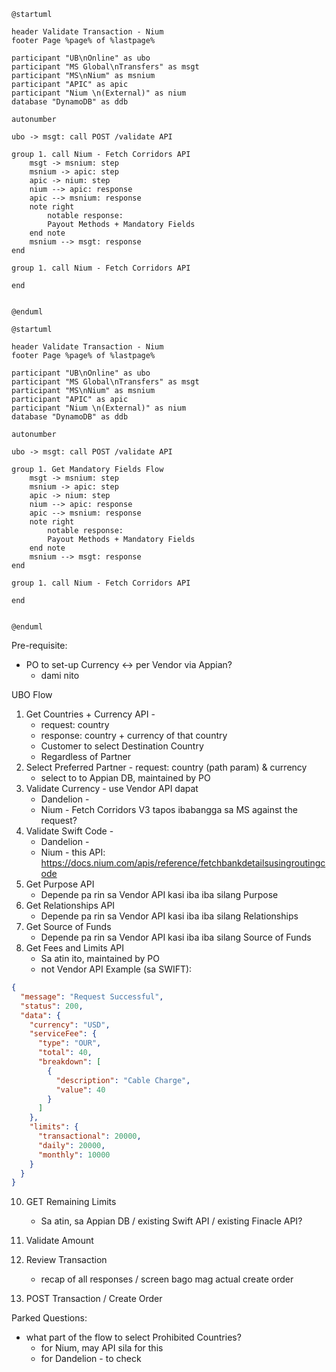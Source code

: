 ```puml
@startuml  

header Validate Transaction - Nium
footer Page %page% of %lastpage%
  
participant "UB\nOnline" as ubo
participant "MS Global\nTransfers" as msgt
participant "MS\nNium" as msnium
participant "APIC" as apic
participant "Nium \n(External)" as nium
database "DynamoDB" as ddb
  
autonumber  

ubo -> msgt: call POST /validate API

group 1. call Nium - Fetch Corridors API
	msgt -> msnium: step
	msnium -> apic: step
	apic -> nium: step
	nium --> apic: response
	apic --> msnium: response
	note right
		notable response: 
		Payout Methods + Mandatory Fields
	end note
	msnium --> msgt: response
end

group 1. call Nium - Fetch Corridors API
	
end

  
@enduml
```






```puml
@startuml  

header Validate Transaction - Nium
footer Page %page% of %lastpage%
  
participant "UB\nOnline" as ubo
participant "MS Global\nTransfers" as msgt
participant "MS\nNium" as msnium
participant "APIC" as apic
participant "Nium \n(External)" as nium
database "DynamoDB" as ddb
  
autonumber  

ubo -> msgt: call POST /validate API

group 1. Get Mandatory Fields Flow
	msgt -> msnium: step
	msnium -> apic: step
	apic -> nium: step
	nium --> apic: response
	apic --> msnium: response
	note right
		notable response: 
		Payout Methods + Mandatory Fields
	end note
	msnium --> msgt: response
end

group 1. call Nium - Fetch Corridors API
	
end

  
@enduml
```
Pre-requisite:
- PO to set-up Currency <-> per Vendor via Appian?
	- dami nito 

UBO Flow
1. Get Countries + Currency API - 
	- request: country
	- response: country + currency of that country
	- Customer to select Destination Country 
	- Regardless of Partner
3. Select Preferred Partner - request: country (path param) & currency
	- select to to Appian DB, maintained by PO
4. Validate Currency - use Vendor API dapat
	- Dandelion - 
	- Nium - Fetch Corridors V3 tapos ibabangga sa MS against the request?
5. Validate Swift Code - 
	- Dandelion - 
	- Nium - this API: https://docs.nium.com/apis/reference/fetchbankdetailsusingroutingcode
6. Get Purpose API 
	- Depende pa rin sa Vendor API kasi iba iba silang Purpose
7. Get Relationships API
	- Depende pa rin sa Vendor API kasi iba iba silang Relationships
8. Get Source of Funds
	- Depende pa rin sa Vendor API kasi iba iba silang Source of Funds
9. Get Fees and Limits API
	- Sa atin ito, maintained by PO
	- not Vendor API
Example (sa SWIFT):
```json
{
  "message": "Request Successful",
  "status": 200,
  "data": {
    "currency": "USD",
    "serviceFee": {
      "type": "OUR",
      "total": 40,
      "breakdown": [
        {
          "description": "Cable Charge",
          "value": 40
        }
      ]
    },
    "limits": {
      "transactional": 20000,
      "daily": 20000,
      "monthly": 10000
    }
  }
}
```

10. GET Remaining Limits
	- Sa atin, sa Appian DB / existing Swift API / existing Finacle API? 

11. Validate Amount

12. Review Transaction
	- recap of all responses / screen bago mag actual create order

14. POST Transaction / Create Order





Parked Questions:
- what part of the flow to select Prohibited Countries?
	- for Nium, may API sila for this
	- for Dandelion - to check
